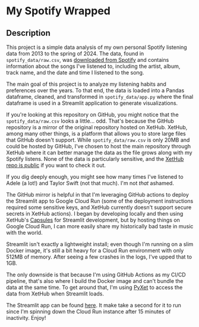 # My Spotify Wrapped

## Description

This project is a simple data analysis of my own personal Spotify listening data from 2013 to the spring of 2024. The data, found in `spotify_data/raw.csv`, was [downloaded from Spotify](https://support.spotify.com/us/article/data-rights-and-privacy-settings/) and contains information about the songs I've listened to, including the artist, album, track name, and the date and time I listened to the song.

The main goal of this project is to analyze my listening habits and preferences over the years. To that end, the data is loaded into a Pandas dataframe, cleaned, and transformed in `spotify_data/app.py` where the final dataframe is used in a Streamlit application to generate visualizations.

If you're looking at this repository on GitHub, you might notice that the `spotify_data/raw.csv` looks a little... odd. That's because the GitHub repository is a mirror of the original repository hosted on XetHub. XetHub, among many other things, is a platform that allows you to store large files that GitHub doesn't support. While `spotify_data/raw.csv` is only 20MB and could be hosted by GitHub, I've chosen to host the main repository through XetHub where it can better manage the data as the file grows along with my Spotify listens. None of the data is particularly sensitive, and the [XetHub repo is public](https://xethub.com/jsulz/spotify-data) if you want to check it out.

If you dig deeply enough, you might see how many times I've listened to Adele (a lot!) and Taylor Swift (not that much). I'm not _that_ ashamed.

The GitHub mirror is helpful in that I'm leveraging GitHub actions to deploy the Streamlit app to Google Cloud Run (some of the deployment instructions required some sensitive keys, and XetHub currently doesn't support secure secrets in XetHub actions). I began by developing locally and then using XetHub's [Capsules](https://xethub.com/assets/docs/deploying-apps) for Streamlit development, but by hosting things on Google Cloud Run, I can more easily share my historically bad taste in music with the world.

Streamlit isn't exactly a lightweight install; even though I'm running on a slim Docker image, it's still a bit heavy for a Cloud Run environment with only 512MB of memory. After seeing a few crashes in the logs, I've upped that to 1GB.

The only downside is that because I'm using GitHub Actions as my CI/CD pipeline, that's also where I build the Docker image and can't bundle the data at the same time. To get around that, I'm using [PyXet](https://github.com/xetdata/pyxet) to access the data from XetHub when Streamlit loads.

The Streamlit app can be found [here](https://myspotifywrapped.jsulz.com). It make take a second for it to run since I'm spinning down the Cloud Run instance after 15 minutes of inactivity. Enjoy!
